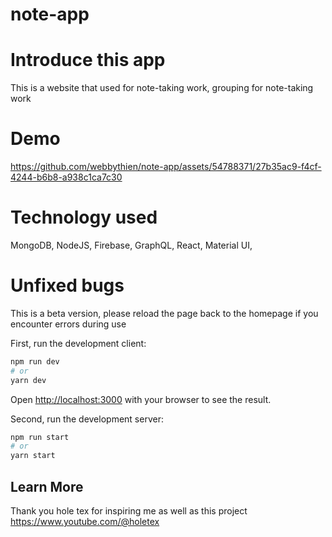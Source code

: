 # note-app
# Introduce this app
This is a website that used for note-taking work, grouping for note-taking work
# Demo
https://github.com/webbythien/note-app/assets/54788371/27b35ac9-f4cf-4244-b6b8-a938c1ca7c30
# Technology used
MongoDB,
NodeJS,
Firebase,
GraphQL,
React,
Material UI,
# Unfixed bugs
This is a beta version, please reload the page back to the homepage if you encounter errors during use

First, run the development client:

```bash
npm run dev
# or
yarn dev
```

Open [http://localhost:3000](http://localhost:5173) with your browser to see the result.

Second, run the development server:

```bash
npm run start
# or
yarn start
```

## Learn More
Thank you hole tex for inspiring me as well as this project
https://www.youtube.com/@holetex
